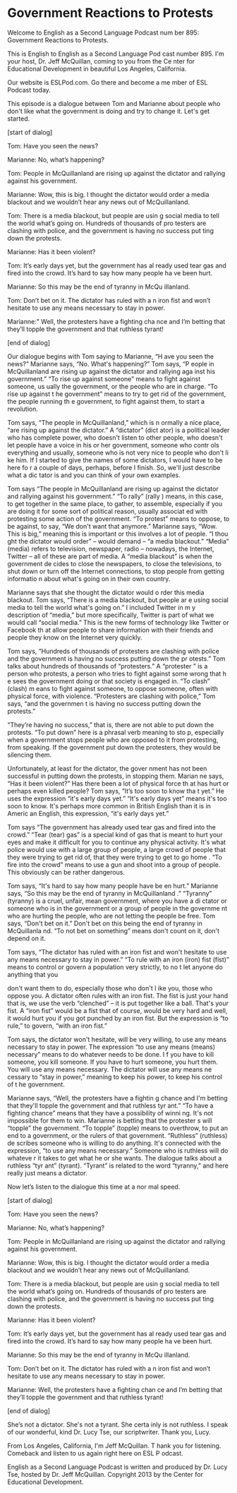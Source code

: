 # Government Reactions to Protests

Welcome to English as a Second Language Podcast num ber 895: Government Reactions to Protests.  

This is English to English as a Second Language Pod cast number 895. I'm your host, Dr. Jeff McQuillan, coming to you from the Ce nter for Educational Development in beautiful Los Angeles, California.  

Our website is ESLPod.com. Go there and become a me mber of ESL Podcast today.  

This episode is a dialogue between Tom and Marianne  about people who don't like what the government is doing and try to change  it. Let's get started. 

[start of dialog] 

Tom: Have you seen the news? 

Marianne: No, what’s happening? 

Tom: People in McQuillanland are rising up against the dictator and rallying against his government. 

Marianne: Wow, this is big. I thought the dictator would order a media blackout and we wouldn’t hear any news out of McQuillanland.  

Tom: There is a media blackout, but people are usin g social media to tell the world what’s going on. Hundreds of thousands of pro testers are clashing with police, and the government is having no success put ting down the protests. 

Marianne: Has it been violent? 

Tom: It’s early days yet, but the government has al ready used tear gas and fired into the crowd. It’s hard to say how many people ha ve been hurt. 

Marianne: So this may be the end of tyranny in McQu illanland. 

Tom: Don’t bet on it. The dictator has ruled with a n iron fist and won’t hesitate to use any means necessary to stay in power. 

Marianne:" Well, the protesters have a fighting cha nce and I’m betting that they’ll topple the government and that ruthless tyrant! 

[end of dialog] 

Our dialogue begins with Tom saying to Marianne, “H ave you seen the news?” Marianne says, “No. What's happening?” Tom says, “P eople in McQuillanland are rising up against the dictator and rallying aga inst his government.” “To rise up against someone” means to fight against someone, us ually the government, or the people who are in charge. “To rise up against t he government” means to try to get rid of the government, the people running th e government, to fight against them, to start a revolution.  

Tom says, “The people in McQuillanland,” which is n ormally a nice place, “are rising up against the dictator.” A “dictator” (dict ator) is a political leader who has complete power, who doesn't listen to other people,  who doesn't let people have a voice in his or her government, someone who contr ols everything and usually, someone who is not very nice to people who don't li ke him. If I started to give the names of some dictators, I would have to be here fo r a couple of days, perhaps, before I finish. So, we'll just describe what a dic tator is and you can think of your own examples.  

Tom says “The people in McQuillanland are rising up  against the dictator and rallying against his government.” “To rally” (rally ) means, in this case, to get together in the same place, to gather, to assemble,  especially if you are doing it for some sort of political reason, usually associat ed with protesting some action of the government. “To protest” means to oppose, to  be against, to say, “We don't want that anymore.” Marianne says, “Wow. This  is big,” meaning this is important or this involves a lot of people. “I thou ght the dictator would order” – would demand – “a media blackout.” “Media” (media) refers to television, newspaper, radio – nowadays, the Internet, Twitter – all of these are part of media. A “media blackout” is when the government de cides to close the newspapers, to close the televisions, to shut down or turn off the Internet connections, to stop people from getting informatio n about what's going on in their own country.  

Marianne says that she thought the dictator would o rder this media blackout. Tom says, “There is a media blackout, but people ar e using social media to tell the world what's going on.” I included Twitter in m y description of “media,” but more specifically, Twitter is part of what we would  call “social media.” This is the new forms of technology like Twitter or Facebook th at allow people to share information with their friends and people they know  on the Internet very quickly.   

 Tom says, “Hundreds of thousands of protesters are clashing with police and the government is having no success putting down the pr otests.” Tom talks about hundreds of thousands of “protesters.” A “protester ” is a person who protests, a person who tries to fight against some wrong that h e sees the government doing or that society is engaged in. “To clash” (clash) m eans to fight against someone, to oppose someone, often with physical force, with violence. “Protesters are clashing with police,” Tom says, “and the governmen t is having no success putting down the protests.”  

“They’re having no success,” that is, there are not  able to put down the protests. “To put down” here is a phrasal verb meaning to sto p, especially when a government stops people who are opposed to it from protesting, from speaking. If the government put down the protesters, they would be silencing them.  

Unfortunately, at least for the dictator, the gover nment has not been successful in putting down the protests, in stopping them. Marian ne says, “Has it been violent?” Has there been a lot of physical force th at has hurt or perhaps even killed people? Tom says, “It’s too soon to know tha t yet.” He uses the expression “it's early days yet.” “It's early days yet” means it's too soon to know. It's perhaps more common in British English than it is in Americ an English, this expression, “it's early days yet.”  

Tom says “The government has already used tear gas and fired into the crowd.” “Tear (tear) gas” is a special kind of gas that is meant to hurt your eyes and make it difficult for you to continue any physical activity. It's what police would use with a large group of people, a large crowd of people that they were trying to get rid of, that they were trying to get to go home . “To fire into the crowd” means to use a gun and shoot into a group of people. This  obviously can be rather dangerous.  

Tom says, “It's hard to say how many people have be en hurt.” Marianne says, “So this may be the end of tyranny in McQuillanland .” “Tyranny” (tyranny) is a cruel, unfair, mean government, where you have a di ctator or someone who is in the government or a group of people in the governme nt who are hurting the people, who are not letting the people be free. Tom  says, “Don't bet on it.” Don't bet on this being the end of tyranny in McQuillanla nd. “To not bet on something” means don't count on it, don't depend on it. 

Tom says, “The dictator has ruled with an iron fist  and won't hesitate to use any means necessary to stay in power.” “To rule with an  iron (iron) fist (fist)” means to control or govern a population very strictly, to no t let anyone do anything that you  

don't want them to do, especially those who don't l ike you, those who oppose you. A dictator often rules with an iron fist. The fist is just your hand that is, we use the verb “clenched” – it is put together like a  ball. That's your fist. A “iron fist” would be a fist that of course, would be very hard and well, it would hurt you if you got punched by an iron fist. But the expression  is “to rule,” to govern, “with an iron fist.” 

Tom says, the dictator won't hesitate, will be very  willing, to use any means necessary to stay in power. The expression “to use any means (means) necessary” means to do whatever needs to be done. I f you have to kill someone, you kill someone. If you have to hurt someone, you hurt them. You will use any means necessary. The dictator will use any means ne cessary to “stay in power,” meaning to keep his power, to keep his control of t he government.  

Marianne says, “Well, the protesters have a fightin g chance and I'm betting that they'll topple the government and that ruthless tyr ant.” “To have a fighting chance” means that they have a possibility of winni ng. It's not impossible for them to win. Marianne is betting that the protester s will “topple” the government. “To topple” (topple) means to overthrow, to put an end to a government, or the rulers of that government. “Ruthless” (ruthless) de scribes someone who is willing to do anything. It's connected with the expression,  “to use any means necessary.” Someone who is ruthless will do whateve r it takes to get what he or she wants. The dialogue talks about a ruthless “tyr ant” (tyrant). “Tyrant” is related to the word “tyranny,” and here really just means a  dictator. 

Now let’s listen to the dialogue this time at a nor mal speed. 

[start of dialog] 

Tom: Have you seen the news? 

Marianne: No, what’s happening? 

Tom: People in McQuillanland are rising up against the dictator and rallying against his government. 

Marianne: Wow, this is big. I thought the dictator would order a media blackout and we wouldn’t hear any news out of McQuillanland.  

Tom: There is a media blackout, but people are usin g social media to tell the world what’s going on. Hundreds of thousands of pro testers are clashing with police, and the government is having no success put ting down the protests.  

 Marianne: Has it been violent? 

Tom: It’s early days yet, but the government has al ready used tear gas and fired into the crowd. It’s hard to say how many people ha ve been hurt. 

Marianne: So this may be the end of tyranny in McQu illanland. 

Tom: Don’t bet on it. The dictator has ruled with a n iron fist and won’t hesitate to use any means necessary to stay in power. 

Marianne: Well, the protesters have a fighting chan ce and I’m betting that they’ll topple the government and that ruthless tyrant! 

[end of dialog] 

She’s not a dictator. She's not a tyrant. She certa inly is not ruthless. I speak of our wonderful, kind Dr. Lucy Tse, our scriptwriter.  Thank you, Lucy. 

From Los Angeles, California, I'm Jeff McQuillan. T hank you for listening. Comeback and listen to us again right here on ESL P odcast. 

English as a Second Language Podcast is written and  produced by Dr. Lucy Tse, hosted by Dr. Jeff McQuillan. Copyright 2013 by the  Center for Educational Development.

